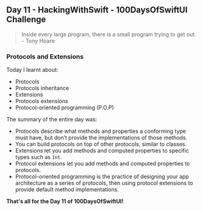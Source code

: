 ## Day 11 - HackingWithSwift - 100DaysOfSwiftUI Challenge

> Inside every large program, there is a small program trying to get out. - Tony Hoare

### Protocols and Extensions

Today I learnt about:

- Protocols
- Protocols inheritance
- Extensions
- Protocols extensions
- Protocol-oriented programming (P.O.P)

The summary of the entire day was:

- Protocols describe what methods and properties a conforming type must have, but don’t provide the implementations of those methods.
- You can build protocols on top of other protocols, similar to classes.
- Extensions let you add methods and computed properties to specific types such as ```Int```.
- Protocol extensions let you add methods and computed properties to protocols.
- Protocol-oriented programming is the practice of designing your app architecture as a series of protocols, then using protocol extensions to provide default method implementations.

**That's all for the Day 11 of 100DaysOfSwiftUI!**
